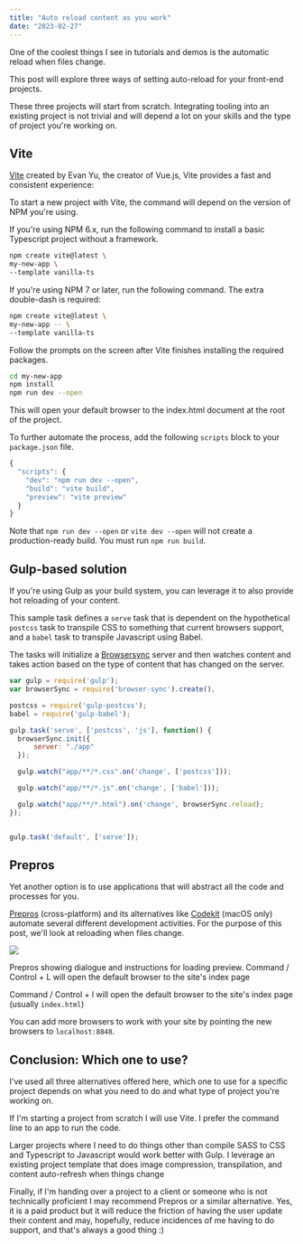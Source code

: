 ```yaml
---
title: "Auto reload content as you work"
date: "2023-02-27"
---
```


One of the coolest things I see in tutorials and demos is the automatic reload when files change.

This post will explore three ways of setting auto-reload for your front-end projects.

These three projects will start from scratch. Integrating tooling into an existing project is not trivial and will depend a lot on your skills and the type of project you're working on.

## Vite

[Vite](https://vitejs.dev/) created by Evan Yu, the creator of Vue.js, Vite provides a fast and consistent experience:

To start a new project with Vite, the command will depend on the version of NPM you're using.

If you're using NPM 6.x, run the following command to install a basic Typescript project without a framework.

```bash
npm create vite@latest \
my-new-app \
--template vanilla-ts
```

If you're using NPM 7 or later, run the following command. The extra double-dash is required:

```bash
npm create vite@latest \
my-new-app -- \
--template vanilla-ts
```

Follow the prompts on the screen after Vite finishes installing the required packages.

```bash
cd my-new-app
npm install
npm run dev --open
```

This will open your default browser to the index.html document at the root of the project.

To further automate the process, add the following `scripts` block to your `package.json` file.

```js
{
  "scripts": {
    "dev": "npm run dev --open",
    "build": "vite build",
    "preview": "vite preview"
  }
}
```

Note that `npm run dev --open` or `vite dev --open` will not create a production-ready build. You must run `npm run build`.

## Gulp-based solution

If you're using Gulp as your build system, you can leverage it to also provide hot reloading of your content.

This sample task defines a `serve` task that is dependent on the hypothetical `postcss` task to transpile CSS to something that current browsers support, and a `babel` task to transpile Javascript using Babel.

The tasks will initialize a [Browsersync](https://browsersync.io/) server and then watches content and takes action based on the type of content that has changed on the server.

```js
var gulp = require('gulp');
var browserSync = require('browser-sync').create(),

postcss = require('gulp-postcss');
babel = require('gulp-babel');

gulp.task('serve', ['postcss', 'js'], function() {
  browserSync.init({
      server: "./app"
  });

  gulp.watch("app/**/*.css".on('change', ['postcss']));

  gulp.watch("app/**/*.js".on('change', ['babel']));

  gulp.watch("app/**/*.html").on('change', browserSync.reload);
});


gulp.task('default', ['serve']);
```

## Prepros

Yet another option is to use applications that will abstract all the code and processes for you.

[Prepros](https://prepros.io/) (cross-platform) and its alternatives like [Codekit](https://codekitapp.com/) (macOS only) automate several different development activities. For the purpose of this post, we'll look at reloading when files change.

![](https://publishing-project.rivendellweb.net/wp-content/uploads/2023/01/prepros-browser-sync-01.png)

Prepros showing dialogue and instructions for loading preview. Command / Control + L will open the default browser to the site's index page

Command / Control + l will open the default browser to the site's index page (usually `index.html`)

You can add more browsers to work with your site by pointing the new browsers to `localhost:8848`.

## Conclusion: Which one to use?

I've used all three alternatives offered here, which one to use for a specific project depends on what you need to do and what type of project you're working on.

If I'm starting a project from scratch I will use Vite. I prefer the command line to an app to run the code.

Larger projects where I need to do things other than compile SASS to CSS and Typescript to Javascript would work better with Gulp. I leverage an existing project template that does image compression, transpilation, and content auto-refresh when things change

Finally, if I'm handing over a project to a client or someone who is not technically proficient I may recommend Prepros or a similar alternative. Yes, it is a paid product but it will reduce the friction of having the user update their content and may, hopefully, reduce incidences of me having to do support, and that's always a good thing :)
